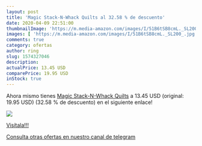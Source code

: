```yaml
---
layout: post
title: 'Magic Stack-N-Whack Quilts al 32.58 % de descuento'
date: 2020-04-09 22:51:00
thumbnailImage: 'https://m.media-amazon.com/images/I/51B6tSB8cmL._SL200_.jpg'
images: [ 'https://m.media-amazon.com/images/I/51B6tSB8cmL._SL200_.jpg' ]
comments: true
category: ofertas
author: ring
slug: 1574327046
description:
actualPrice: 13.45 USD
comparePrice: 19.95 USD
inStock: true
---
```


Ahora mismo tienes [Magic Stack-N-Whack Quilts](https://www.amazon.com/dp/1574327046/?tag=redken08-20) a 13.45 USD (original: 19.95 USD) (32.58 %  de descuento) en el siguiente enlace!

[![](https://m.media-amazon.com/images/I/51B6tSB8cmL._SL200_.jpg)](https://www.amazon.com/dp/1574327046/?tag=redken08-20)

[Visítala!!!](https://www.amazon.com/dp/1574327046/?tag=redken08-20)

[Consulta otras ofertas en nuestro canal de telegram](https://t.me/s/ofertas25)

